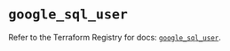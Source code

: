 # `google_sql_user`

Refer to the Terraform Registry for docs: [`google_sql_user`](https://registry.terraform.io/providers/drfaust92/google/4.16.4/docs/resources/sql_user).
